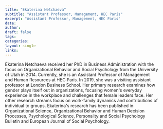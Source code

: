 ```yaml
---
title: "Ekaterina Netchaeva"
subtitle: "Assistant Professor, Management, HEC Paris"
excerpt: "Assistant Professor, Management, HEC Paris"
date: 
author:
draft: false
tags:
categories:
layout: single
links:
---
```


Ekaterina Netchaeva received her PhD in Business Administration with the focus on Organizational Behavior and Social Psychology from the University of Utah in 2014. Currently, she is an Assistant Professor of Management and Human Resources at HEC Paris. In 2019, she was a visiting assistant professor at London Business School. Her primary research examines how gender plays itself out in organizations, focusing women's everyday experience in the workplace and challenges that female leaders face. Her other research streams focus on work-family dynamics and contributions of individual to groups. Ekaterina's research has been published in Organizational Science, Organizational Behavior and Human Decision Processes, Psychological Science, Personality and Social Psychology Bulletin and European Journal of Social Psychology.
